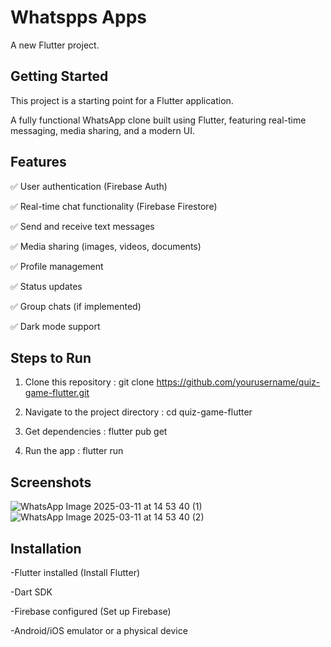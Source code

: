 # Whatspps Apps

A new Flutter project.

## Getting Started

This project is a starting point for a Flutter application.

A fully functional WhatsApp clone built using Flutter, featuring real-time messaging, media sharing, and a modern UI.

## Features

✅ User authentication (Firebase Auth)

✅ Real-time chat functionality (Firebase Firestore)

✅ Send and receive text messages

✅ Media sharing (images, videos, documents)

✅ Profile management

✅ Status updates

✅ Group chats (if implemented)

✅ Dark mode support

## Steps to Run
1. Clone this repository : git clone https://github.com/yourusername/quiz-game-flutter.git

2. Navigate to the project directory : cd quiz-game-flutter
   
3. Get dependencies : flutter pub get
 
4. Run the app : flutter run

## Screenshots

![WhatsApp Image 2025-03-11 at 14 53 40 (1)](https://github.com/user-attachments/assets/dc1a2cb3-3d3b-45a2-b815-21968ce7f27b)
![WhatsApp Image 2025-03-11 at 14 53 40 (2)](https://github.com/user-attachments/assets/7f8e847b-38ee-43a6-b230-88a0b94152ce)



## Installation 

-Flutter installed (Install Flutter)

-Dart SDK

-Firebase configured (Set up Firebase)

-Android/iOS emulator or a physical device
